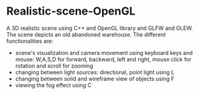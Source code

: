 # Realistic-scene-OpenGL
A 3D realistic scene using C++ and OpenGL library and GLFW and GLEW.
The scene depicts an old abandoned warehouse. The different functionalities are:
 - scene's visualization and camera movement using keyboard keys and mouse: W,A,S,D for forward, backward, left and right, mouse click for rotation and scroll for zooming
 - changing between light sources: directional, point light using L
 - changing between solid and wireframe view of objects using F
 - viewing the fog effect using C
